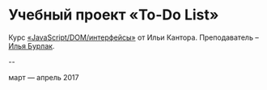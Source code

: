 # Учебный проект «To-Do List»

Курс [«JavaScript/DOM/интерфейсы»](https://learn.javascript.ru/courses/js) от Ильи Кантора.
Преподаватель – [Илья Бурлак](https://learn.javascript.ru/profile/ilya-burlak).

--

март — апрель 2017
